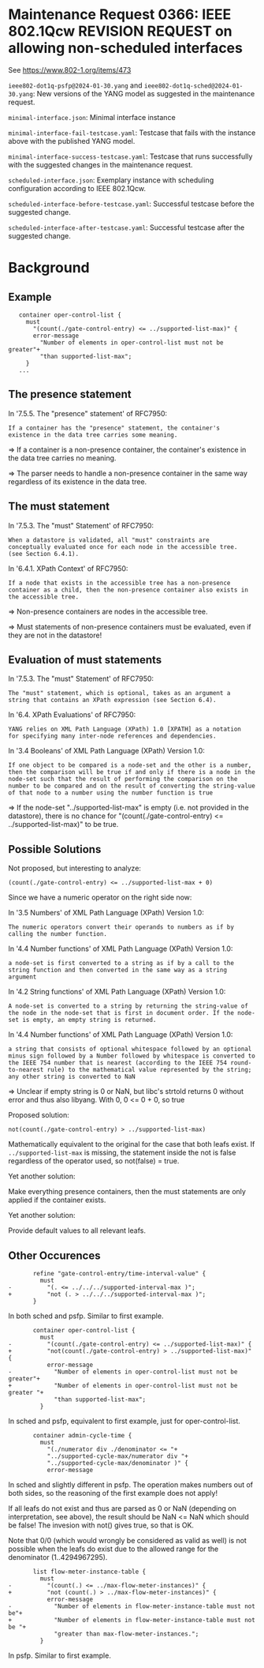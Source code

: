 <!--
SPDX-FileCopyrightText: 2024 Linutronix GmbH
SPDX-License-Identifier: 0BSD
-->

# Maintenance Request 0366: IEEE 802.1Qcw REVISION REQUEST on allowing non-scheduled interfaces

See https://www.802-1.org/items/473

`ieee802-dot1q-psfp@2024-01-30.yang` and `ieee802-dot1q-sched@2024-01-30.yang`: New versions of the YANG model as suggested in the maintenance request.

`minimal-interface.json`: Minimal interface instance

`minimal-interface-fail-testcase.yaml`: Testcase that fails with the instance above with the published YANG model.

`minimal-interface-success-testcase.yaml`: Testcase that runs successfully with the suggested changes in the maintenance request.

`scheduled-interface.json`: Exemplary instance with scheduling configuration according to IEEE 802.1Qcw.

`scheduled-interface-before-testcase.yaml`: Successful testcase before the suggested change.

`scheduled-interface-after-testcase.yaml`: Successful testcase after the suggested change.

# Background

## Example

```
   container oper-control-list {
     must
       "(count(./gate-control-entry) <= ../supported-list-max)" {
       error-message
         "Number of elements in oper-control-list must not be greater"+
         "than supported-list-max";
     }
   ...
```

## The presence statement

In '7.5.5. The "presence" statement' of RFC7950:

```
If a container has the "presence" statement, the container's
existence in the data tree carries some meaning.
```

=> If a container is a non-presence container, the container's existence in the data tree carries no meaning.

=> The parser needs to handle a non-presence container in the same way regardless of its existence in the data tree.


## The must statement

In '7.5.3. The "must" Statement' of RFC7950:

```
When a datastore is validated, all "must" constraints are
conceptually evaluated once for each node in the accessible tree.
(see Section 6.4.1).
```

In '6.4.1. XPath Context' of RFC7950:

```
If a node that exists in the accessible tree has a non-presence
container as a child, then the non-presence container also exists in
the accessible tree.
```

=> Non-presence containers are nodes in the accessible tree.

=> Must statements of non-presence containers must be evaluated, even if they are not in the datastore!

## Evaluation of must statements

In '7.5.3. The "must" Statement' of RFC7950:

```
The "must" statement, which is optional, takes as an argument a
string that contains an XPath expression (see Section 6.4).
```

In '6.4.  XPath Evaluations' of RFC7950:

```
YANG relies on XML Path Language (XPath) 1.0 [XPATH] as a notation
for specifying many inter-node references and dependencies.
```

In '3.4 Booleans' of XML Path Language (XPath) Version 1.0:

```
If one object to be compared is a node-set and the other is a number, then the comparison will be true if and only if there is a node in the node-set such that the result of performing the comparison on the number to be compared and on the result of converting the string-value of that node to a number using the number function is true
```

=> If the node-set "../supported-list-max" is empty (i.e. not provided in the datastore), there is no chance for "(count(./gate-control-entry) <= ../supported-list-max)" to be true.

## Possible Solutions

Not proposed, but interesting to analyze:

```
(count(./gate-control-entry) <= ../supported-list-max + 0)
```

Since we have a numeric operator on the right side now:

In '3.5 Numbers' of XML Path Language (XPath) Version 1.0:

```
The numeric operators convert their operands to numbers as if by calling the number function.
```

In '4.4 Number functions' of XML Path Language (XPath) Version 1.0:

```
a node-set is first converted to a string as if by a call to the string function and then converted in the same way as a string argument
```

In '4.2 String functions' of XML Path Language (XPath) Version 1.0:

```
A node-set is converted to a string by returning the string-value of the node in the node-set that is first in document order. If the node-set is empty, an empty string is returned.
```

In '4.4 Number functions' of XML Path Language (XPath) Version 1.0:

```
a string that consists of optional whitespace followed by an optional minus sign followed by a Number followed by whitespace is converted to the IEEE 754 number that is nearest (according to the IEEE 754 round-to-nearest rule) to the mathematical value represented by the string; any other string is converted to NaN
```

=> Unclear if empty string is 0 or NaN, but libc's strtold returns 0 without error and thus also libyang. With 0, 0 <= 0 + 0, so true

Proposed solution:

```
not(count(./gate-control-entry) > ../supported-list-max)
```

Mathematically equivalent to the original for the case that both leafs exist. If `../supported-list-max` is missing, the statement inside the not is false regardless of the operator used, so not(false) = true.

Yet another solution:

Make everything presence containers, then the must statements are only applied if the container exists.

Yet another solution:

Provide default values to all relevant leafs.

## Other Occurences

```
       refine "gate-control-entry/time-interval-value" {
         must
-          "(. <= ../../../supported-interval-max )";
+          "not (. > ../../../supported-interval-max )";
       }
```

In both sched and psfp. Similar to first example.

```
       container oper-control-list {
         must
-          "(count(./gate-control-entry) <= ../supported-list-max)" {
+          "not(count(./gate-control-entry) > ../supported-list-max)" {
           error-message
-            "Number of elements in oper-control-list must not be greater"+
+            "Number of elements in oper-control-list must not be greater "+
             "than supported-list-max";
         }
```

In sched and psfp, equivalent to first example, just for oper-control-list.

```
       container admin-cycle-time {
         must
           "(./numerator div ./denominator <= "+
           "../supported-cycle-max/numerator div "+
           "../supported-cycle-max/denominator )" {
           error-message
```

In sched and slightly different in psfp. The operation makes numbers out of both sides, so the reasoning of the first example does not apply!

If all leafs do not exist and thus are parsed as 0 or NaN (depending on interpretation, see above), the result should be NaN <= NaN which should be false!
The invesion with not() gives true, so that is OK.

Note that 0/0 (which would wrongly be considered as valid as well) is not possible when the leafs do exist due to the allowed range for the denominator (1..4294967295).


```
       list flow-meter-instance-table {
         must
-          "(count(.) <= ../max-flow-meter-instances)" {
+          "not (count(.) > ../max-flow-meter-instances)" {
           error-message
-            "Number of elements in flow-meter-instance-table must not be"+
+            "Number of elements in flow-meter-instance-table must not be "+
             "greater than max-flow-meter-instances.";
         }
```

In psfp. Similar to first example.


